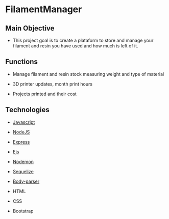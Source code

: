 # FilamentManager
 
## Main Objective

* This project goal is to create a plataform to store and manage your filament and resin you have used and how much is left of it.

## Functions 

* Manage filament and resin stock measuring weight and type of material 

* 3D printer updates, month print hours 

* Projects printed and their cost 

## Technologies

* [Javascript](https://www.javascript.com/)

* [NodeJS](https://nodejs.org/en/)

* [Express](https://expressjs.com/)

* [Ejs](https://ejs.co/)

* [Nodemon](https://nodemon.io/)

* [Sequelize](https://sequelize.org/)

* [Body-parser](https://www.npmjs.com/package/body-parser)

* HTML

* CSS

* Bootstrap
